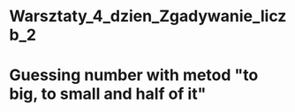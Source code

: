 # Warsztaty_4_dzien_Zgadywanie_liczb_2
# Guessing number with metod "to big, to small and half of it"